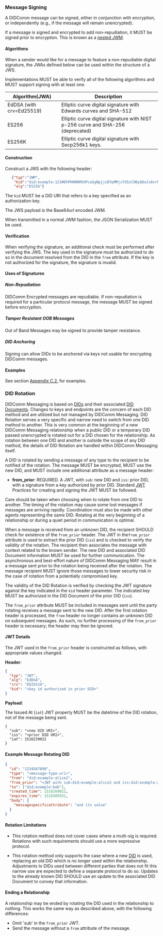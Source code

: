 ### Message Signing

A DIDComm message can be signed, either in conjunction with encryption, or independently (e.g., if the message will remain unencrypted).

If a message is signed and encrypted to add non-repudiation, it MUST be signed prior to encryption. This is known as a [nested JWM](https://tools.ietf.org/html/draft-looker-jwm-01#section-1.2).

#### Algorithms

When a sender would like for a message to feature a non-repudiable digital signature, the JWAs defined below can be used within the structure of a JWS.

Implementations MUST be able to verify all of the following algorithms and MUST support signing with at least one.

| Algorithm(JWA)           | Description                                                  |
| ------------------------ | ------------------------------------------------------------ |
| EdDSA (with crv=Ed25519) | Elliptic curve digital signature with Edwards curves and SHA-512 |
| ES256                    | Elliptic curve digital signature with NIST p-256 curve and SHA-256 (deprecated) |
| ES256K                   | Elliptic curve digital signature with Secp256k1 keys.        |

#### Construction

Construct a JWS with the following header:

```json
   {"typ":"JWM",
    "kid":"did:example:123#DhPHHNNMSHPcaSgNpjjsBYpMMjsTdSzC9ByQ8aJs8vrNXy",
    "alg":"ES256"}
```

The `kid` MUST be a DID URI that refers to a key specified as an authorization key.

The JWS payload is the Base64url encoded JWM.

When transmitted in a normal JWM fashion, the JSON Serialization MUST be used.

#### Verification

When verifying the signature, an additional check must be performed after verifying the JWS. The key used in the signature must be authorized to do so in the document resolved from the DID in the `from` attribute. If the key is not authorized for the signature, the signature is invalid.

#### Uses of Signatures

##### Non-Repudiation

DIDComm Encrypted messages are repudiable. If non-repudiation is required for a particular protocol message, the message MUST be signed before encryption. 

##### Tamper Resistant OOB Messages

Out of Band Messages may be signed to provide tamper resistance.

##### DID Anchoring

Signing can allow DIDs to be anchored via keys not usable for encrypting DIDComm messages.

#### Examples

See section [Appendix C.2.](#c2-didcomm-signed-messages) for examples.

### DID Rotation

DIDComm Messaging is based on [DIDs](https://www.w3.org/TR/did-core/) and their associated [DID Documents](https://www.w3.org/TR/did-core/#dfn-did-documents). Changes to keys and endpoints are the concern of each DID method and are utilized but not managed by DIDComm Messaging. DID Rotation serves a very specific and narrow need to switch from one DID method to another. This is very common at the beginning of a new DIDComm Messaging relationship when a public DID or a temporary DID passed unencrypted is rotated out for a DID chosen for the relationship. As rotation between one DID and another is outside the scope of any DID method, the details of DID Rotation are handled within DIDComm Messaging itself.

A DID is rotated by sending a message of any type to the recipient to be notified of the rotation. The message MUST be encrypted, MUST use the new DID, and MUST include one additional attribute as a message header:

- **from_prior**: REQUIRED. A JWT, with `sub`: new DID and `iss`: prior DID, with a signature from a key authorized by prior DID. Standard [JWT](https://datatracker.ietf.org/doc/html/rfc7519) Practices for creating and signing the JWT MUST be followed.

Care should be taken when choosing when to rotate from one DID to another. The timing of the rotation may cause some lost messages if messages are arriving rapidly. Coordination must also be made with other agents representing the same DID. Rotating at the very beginning of a relationship or during a quiet period in communication is optimal.

When a message is received from an unknown DID, the recipient SHOULD check for existence of the `from_prior` header. The JWT in the`from_prior` attribute is used to extract the prior DID (`iss`) and is checked to verify the validity of the rotation. The recipient then associates the message with context related to the known sender. The new DID and associated DID Document information MUST be used for further communication. The asynchronous and best-effort nature of DIDComm Messaging MAY result in a message sent prior to the rotation being received after the rotation. The message recipient MUST ignore those messages to lower security risk in the case of rotation from a potentially compromised key.

The validity of the DID Rotation is verified by checking the JWT signature against the key indicated in the `kid` header parameter. The indicated key MUST be authorized in the DID Document of the prior DID (`iss`).

The `from_prior` attribute MUST be included in messages sent until the party rotating receives a message sent to the new DID. After the first rotation header is processed, the `from` header no longer contains an unknown DID on subsequent messages. As such, no further processing of the `from_prior` header is necessary; the header may then be ignored.

#### JWT Details

The JWT used in the `from_prior` header is constructed as follows, with appropriate values changed.

**Header**:

```json
{
  "typ": "JWT",
  "alg": "EdDSA",
  "crv": "ED25519",
  "kid": "<key id authorized in prior DID>"
}
```

**Payload**:

The Issued At (`iat`) JWT property MUST be the datetime of the DID rotation, not of the message being sent.

```jsonc
{
  "sub": "<new DID URI>",
  "iss": "<prior DID URI>",
  "iat": 1516239022 
}
```

#### Example Message Rotating DID

```json
{
  "id": "1234567890",
  "type": "<message-type-uri>",
  "from": "did:example:alice2",
  "from_prior": "<JWT with sub:did:example:alice2 and iss:did:example:alice>",
  "to": ["did:example:bob"],
  "created_time": 1516269022,
  "expires_time": 1516385931,
  "body": {
    "messagespecificattribute": "and its value"
  }
}
```

#### Rotation Limitations

- This rotation method does not cover cases where a multi-sig is required. Rotations with such requirements should use a more expressive protocol.

- This rotation method only supports the case where a new [DID](https://www.w3.org/TR/did-core/) is used, replacing an old DID which is no longer used within the relationship. Adjustments to DIDs used between different parties that does not fit this narrow use are expected to define a separate protocol to do so. Updates to the already known DID SHOULD use an update to the associated DID Document to convey that information.

#### Ending a Relationship

A relationship may be ended by rotating the DID used in the relationship to nothing. This works the same way as described above, with the following differences:

- Omit 'sub' in the `from_prior` JWT.
- Send the message without a `from` attribute of the message.
